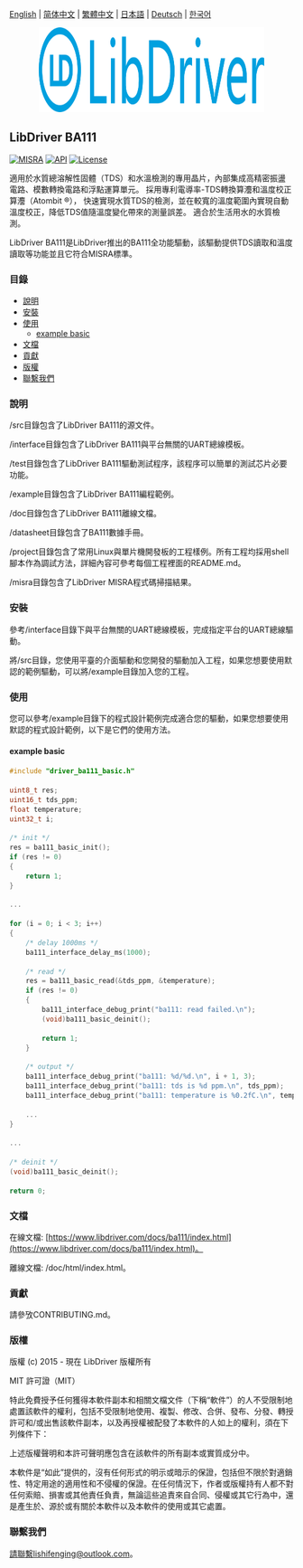 [English](/README.md) | [ 简体中文](/README_zh-Hans.md) | [繁體中文](/README_zh-Hant.md) | [日本語](/README_ja.md) | [Deutsch](/README_de.md) | [한국어](/README_ko.md)

<div align=center>
<img src="/doc/image/logo.svg" width="400" height="150"/>
</div>

## LibDriver BA111

[![MISRA](https://img.shields.io/badge/misra-compliant-brightgreen.svg)](/misra/README.md) [![API](https://img.shields.io/badge/api-reference-blue.svg)](https://www.libdriver.com/docs/ba111/index.html) [![License](https://img.shields.io/badge/license-MIT-brightgreen.svg)](/LICENSE)

適用於水質總溶解性固體（TDS）和水溫檢測的專用晶片，內部集成高精密振盪電路、模數轉換電路和浮點運算單元。 採用專利電導率-TDS轉換算灋和溫度校正算灋（Atombit ®）， 快速實現水質TDS的檢測，並在較寬的溫度範圍內實現自動溫度校正，降低TDS值隨溫度變化帶來的測量誤差。 適合於生活用水的水質檢測。

LibDriver BA111是LibDriver推出的BA111全功能驅動，該驅動提供TDS讀取和溫度讀取等功能並且它符合MISRA標準。

### 目錄

  - [說明](#說明)
  - [安裝](#安裝)
  - [使用](#使用)
    - [example basic](#example-basic)
  - [文檔](#文檔)
  - [貢獻](#貢獻)
  - [版權](#版權)
  - [聯繫我們](#聯繫我們)

### 說明

/src目錄包含了LibDriver BA111的源文件。

/interface目錄包含了LibDriver BA111與平台無關的UART總線模板。

/test目錄包含了LibDriver BA111驅動測試程序，該程序可以簡單的測試芯片必要功能。

/example目錄包含了LibDriver BA111編程範例。

/doc目錄包含了LibDriver BA111離線文檔。

/datasheet目錄包含了BA111數據手冊。

/project目錄包含了常用Linux與單片機開發板的工程樣例。所有工程均採用shell腳本作為調試方法，詳細內容可參考每個工程裡面的README.md。

/misra目錄包含了LibDriver MISRA程式碼掃描結果。

### 安裝

參考/interface目錄下與平台無關的UART總線模板，完成指定平台的UART總線驅動。

將/src目錄，您使用平臺的介面驅動和您開發的驅動加入工程，如果您想要使用默認的範例驅動，可以將/example目錄加入您的工程。

### 使用

您可以參考/example目錄下的程式設計範例完成適合您的驅動，如果您想要使用默認的程式設計範例，以下是它們的使用方法。

#### example basic

```C
#include "driver_ba111_basic.h"

uint8_t res;
uint16_t tds_ppm;
float temperature;
uint32_t i;

/* init */
res = ba111_basic_init();
if (res != 0)
{
    return 1;
}

...
    
for (i = 0; i < 3; i++)
{
    /* delay 1000ms */
    ba111_interface_delay_ms(1000);

    /* read */
    res = ba111_basic_read(&tds_ppm, &temperature);
    if (res != 0)
    {
        ba111_interface_debug_print("ba111: read failed.\n");
        (void)ba111_basic_deinit();

        return 1;
    }

    /* output */
    ba111_interface_debug_print("ba111: %d/%d.\n", i + 1, 3);
    ba111_interface_debug_print("ba111: tds is %d ppm.\n", tds_ppm);
    ba111_interface_debug_print("ba111: temperature is %0.2fC.\n", temperature);
    
    ...
}

...
    
/* deinit */
(void)ba111_basic_deinit();

return 0;
```

### 文檔

在線文檔: [https://www.libdriver.com/docs/ba111/index.html](https://www.libdriver.com/docs/ba111/index.html)。

離線文檔: /doc/html/index.html。

### 貢獻

請參攷CONTRIBUTING.md。

### 版權

版權 (c) 2015 - 現在 LibDriver 版權所有

MIT 許可證（MIT）

特此免費授予任何獲得本軟件副本和相關文檔文件（下稱“軟件”）的人不受限制地處置該軟件的權利，包括不受限制地使用、複製、修改、合併、發布、分發、轉授許可和/或出售該軟件副本，以及再授權被配發了本軟件的人如上的權利，須在下列條件下：

上述版權聲明和本許可聲明應包含在該軟件的所有副本或實質成分中。

本軟件是“如此”提供的，沒有任何形式的明示或暗示的保證，包括但不限於對適銷性、特定用途的適用性和不侵權的保證。在任何情況下，作者或版權持有人都不對任何索賠、損害或其他責任負責，無論這些追責來自合同、侵權或其它行為中，還是產生於、源於或有關於本軟件以及本軟件的使用或其它處置。

### 聯繫我們

請聯繫lishifenging@outlook.com。
